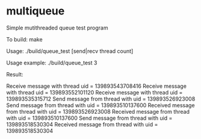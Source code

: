 # multiqueue
Simple mutithreaded queue test program

To build:
make

Usage: ./build/queue_test [send|recv thread count]

Usage example:
./build/queue_test 3

Result:

Receive message with thread uid = 139893543708416
Receive message with thread uid = 139893552101120
Receive message with thread uid = 139893535315712
Send message from thread with uid = 139893526923008
Send message from thread with uid = 139893510137600
Received message from thread with uid = 139893526923008
Received message from thread with uid = 139893510137600
Send message from thread with uid = 139893518530304
Received message from thread with uid = 139893518530304

